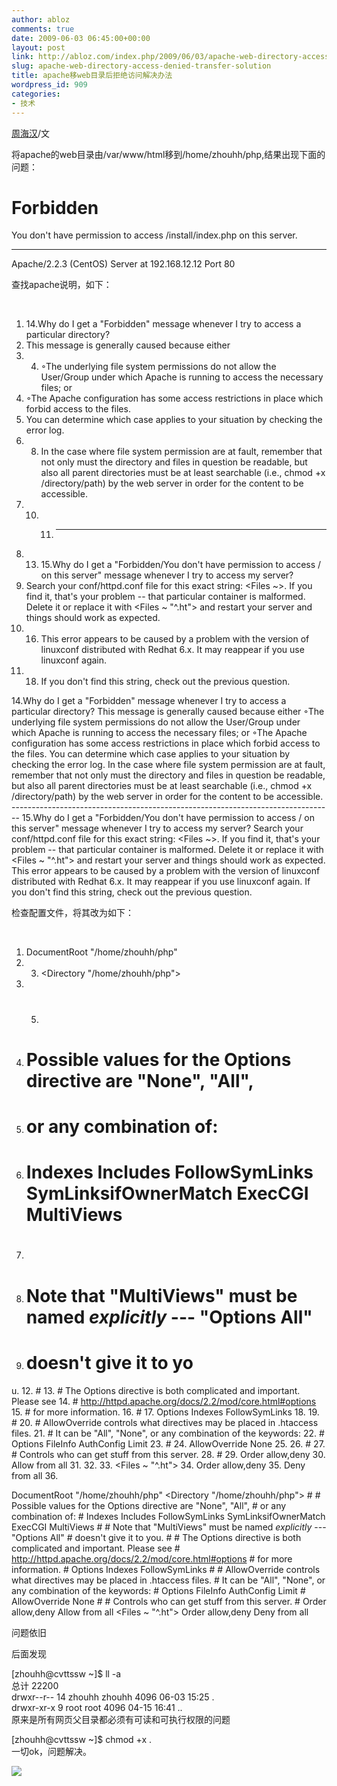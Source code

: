 ```yaml
---
author: abloz
comments: true
date: 2009-06-03 06:45:00+00:00
layout: post
link: http://abloz.com/index.php/2009/06/03/apache-web-directory-access-denied-transfer-solution/
slug: apache-web-directory-access-denied-transfer-solution
title: apache移web目录后拒绝访问解决办法
wordpress_id: 909
categories:
- 技术
---
```


[周海汉](http://blog.csdn.net/ablo_zhou)/文

 

将apache的web目录由/var/www/html移到/home/zhouhh/php,结果出现下面的问题：

 

# Forbidden

You don't have permission to access /install/index.php on this server.

* * *

Apache/2.2.3 (CentOS) Server at 192.168.12.12 Port 80  

查找apache说明，如下：

[](http://blog.csdn.net/ablo_zhou/archive/2009/06/03/4239305.aspx#)[  
](http://blog.csdn.net/ablo_zhou/archive/2009/06/03/4239305.aspx#)

  1. 14.Why do I get a "Forbidden" message whenever I try to access a particular directory?
  2. This message is generally caused because either
  3.   4. ◦The underlying file system permissions do not allow the User/Group under which Apache is running to access the necessary files; or
  5. ◦The Apache configuration has some access restrictions in place which forbid access to the files.
  6. You can determine which case applies to your situation by checking the error log.
  7.   8. In the case where file system permission are at fault, remember that not only must the directory and files in question be readable, but also all parent directories must be at least searchable (i.e., chmod +x /directory/path) by the web server in order for the content to be accessible.
  9.   10.   11. --------------------------------------------------------------------------------
  12.   13. 15.Why do I get a "Forbidden/You don't have permission to access / on this server" message whenever I try to access my server?
  14. Search your conf/httpd.conf file for this exact string: <Files ~>. If you find it, that's your problem -- that particular <Files> container is malformed. Delete it or replace it with <Files ~ "^.ht"> and restart your server and things should work as expected.
  15.   16. This error appears to be caused by a problem with the version of linuxconf distributed with Redhat 6.x. It may reappear if you use linuxconf again.
  17.   18. If you don't find this string, check out the previous question.

14.Why do I get a "Forbidden" message whenever I try to access a particular  directory?  This message is generally caused because either  ◦The underlying file system permissions do not allow the User/Group  under which Apache is running to access the necessary files; or ◦The Apache configuration has some access restrictions in place which  forbid access to the files. You can determine which case applies to your situation by checking the  error log.  In the case where file system permission are at fault, remember that not only must the directory and files in question be readable, but also all parent directories must be at least searchable (i.e., chmod +x  /directory/path) by the web server in order for the content to be  accessible.   --------------------------------------------------------------------------------  15.Why do I get a "Forbidden/You don't have permission to access / on this  server" message whenever I try to access my server?  Search your conf/httpd.conf file for this exact string: <Files ~>. If you find it, that's your problem -- that particular <Files>  container is malformed. Delete it or replace it with <Files ~  "^.ht"> and restart your server and things should work as expected.  This error appears to be caused by a problem with the version of  linuxconf distributed with Redhat 6.x. It may reappear if you use  linuxconf again.  If you don't find this string, check out the previous question.    

检查配置文件，将其改为如下：

[](http://blog.csdn.net/ablo_zhou/archive/2009/06/03/4239305.aspx#)[  
](http://blog.csdn.net/ablo_zhou/archive/2009/06/03/4239305.aspx#)

  1. DocumentRoot "/home/zhouhh/php"
  2.   3. <Directory "/home/zhouhh/php">
  4.   5. #
  6. # Possible values for the Options directive are "None", "All",
  7. # or any combination of:
  8. # Indexes Includes FollowSymLinks SymLinksifOwnerMatch ExecCGI MultiViews
  9. #
  10. # Note that "MultiViews" must be named *explicitly* --- "Options All"
  11. # doesn't give it to yo
u.
  12. #
  13. # The Options directive is both complicated and important. Please see
  14. # http://httpd.apache.org/docs/2.2/mod/core.html#options
  15. # for more information.
  16. #
  17. Options Indexes FollowSymLinks
  18.   19. #
  20. # AllowOverride controls what directives may be placed in .htaccess files.
  21. # It can be "All", "None", or any combination of the keywords:
  22. # Options FileInfo AuthConfig Limit
  23. #
  24. AllowOverride None
  25.   26. #
  27. # Controls who can get stuff from this server.
  28. #
  29. Order allow,deny
  30. Allow from all
  31.   32. </Directory>
  33. <Files ~ "^.ht">
  34. Order allow,deny
  35. Deny from all
  36. </Files>

DocumentRoot "/home/zhouhh/php"  <Directory "/home/zhouhh/php">  # # Possible values for the Options directive are "None", "All", # or any combination of: #   Indexes Includes FollowSymLinks SymLinksifOwnerMatch ExecCGI MultiViews # # Note that "MultiViews" must be named *explicitly* --- "Options All" # doesn't give it to you. # # The Options directive is both complicated and important.  Please see # http://httpd.apache.org/docs/2.2/mod/core.html#options # for more information. #    Options Indexes FollowSymLinks  # # AllowOverride controls what directives may be placed in .htaccess files. # It can be "All", "None", or any combination of the keywords: #   Options FileInfo AuthConfig Limit #    AllowOverride None  # # Controls who can get stuff from this server. #    Order allow,deny    Allow from all  </Directory> <Files ~ "^.ht">    Order allow,deny    Deny from all </Files>  

问题依旧

 

后面发现

[zhouhh@cvttssw ~]$ ll -a  
总计 22200  
drwxr--r-- 14 zhouhh zhouhh 4096 06-03 15:25 .  
drwxr-xr-x 9 root root 4096 04-15 16:41 ..  
原来是所有网页父目录都必须有可读和可执行权限的问题

[zhouhh@cvttssw ~]$ chmod +x .  
一切ok，问题解决。

  
  


![](http://img.zemanta.com/pixy.gif?x-id=7a9a6f1f-52ae-8ca3-a8c3-41d6b8a0ee34)
